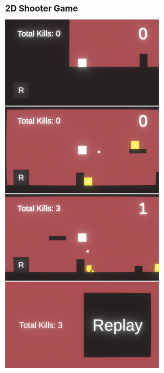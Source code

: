 # 2D Shooter Game

![2d-shooter-game-image-01](screenshots/2d-shooter-game-image-01.png)
![2d-shooter-game-image-02](screenshots/2d-shooter-game-image-02.png)
![2d-shooter-game-image-03](screenshots/2d-shooter-game-image-03.png)
![2d-shooter-game-image-04](screenshots/2d-shooter-game-image-04.png)
